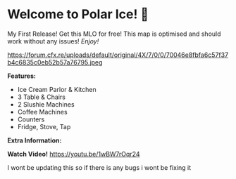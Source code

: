 # **Welcome to Polar Ice!** :icecream: 
My First Release!
Get this MLO for free!
This map is optimised and should work without any issues!
*Enjoy!* 


https://forum.cfx.re/uploads/default/original/4X/7/0/0/70046e8fbfa6c57f37b4c6835c0eb52b57a76795.jpeg



**Features:**
* Ice Cream Parlor & Kitchen
* 3 Table & Chairs
* 2 Slushie Machines
* Coffee Machines
* Counters
* Fridge, Stove, Tap

**Extra Information:**

**Watch Video!**
https://youtu.be/1wBW7rOqr24

I wont be updating this so if there is any bugs i wont be fixing it
